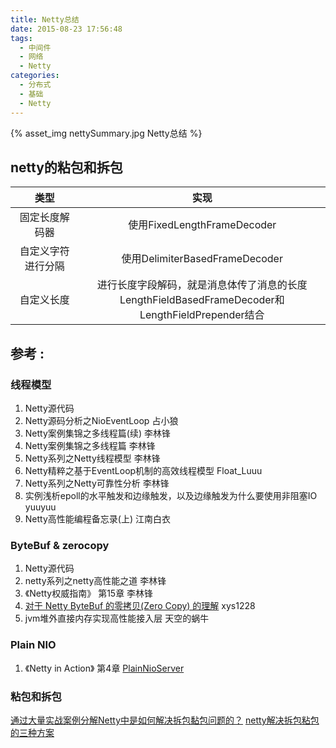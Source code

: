 ```yaml
---
title: Netty总结
date: 2015-08-23 17:56:48
tags:
  - 中间件
  - 网络
  - Netty
categories:
  - 分布式 
  - 基础
  - Netty    
---
```


<p></p>
<!-- more -->

{% asset_img  nettySummary.jpg  Netty总结 %}


## netty的粘包和拆包
类型 |  实现
:-:|:-:
固定长度解码器  |   使用FixedLengthFrameDecoder
自定义字符进行分隔  |  使用DelimiterBasedFrameDecoder
自定义长度  |  进行长度字段解码，就是消息体传了消息的长度 <br> LengthFieldBasedFrameDecoder和LengthFieldPrepender结合

## 参考 :

### 线程模型

1. Netty源代码
2. Netty源码分析之NioEventLoop 占小狼
3. Netty案例集锦之多线程篇(续) 李林锋
4. Netty案例集锦之多线程篇 李林锋
5. Netty系列之Netty线程模型 李林锋
6. Netty精粹之基于EventLoop机制的高效线程模型 Float_Luuu
7. Netty系列之Netty可靠性分析 李林锋
8. 实例浅析epoll的水平触发和边缘触发，以及边缘触发为什么要使用非阻塞IO yuuyuu
9. Netty高性能编程备忘录(上) 江南白衣

### ByteBuf & zerocopy
1. Netty源代码
2. netty系列之netty高性能之道 李林锋
3. 《Netty权威指南》 第15章 李林锋
4. [对于 Netty ByteBuf 的零拷贝(Zero Copy) 的理解](https://www.cnblogs.com/xys1228/p/6088805.html)  xys1228
5. jvm堆外直接内存实现高性能接入层 天空的蜗牛

### Plain NIO
1. 《Netty in Action》 第4章 [PlainNioServer](https://github.com/www6v/netty-in-action-cn/blob/ChineseVersion/chapter4/src/main/java/nia/chapter4/PlainNioServer.java)

### 粘包和拆包
[通过大量实战案例分解Netty中是如何解决拆包黏包问题的？](https://baijiahao.baidu.com/s?id=1716387532053553497&wfr=spider&for=pc)
[netty解决拆包粘包的三种方案](https://blog.csdn.net/wwwzhouzy/article/details/119154039)
